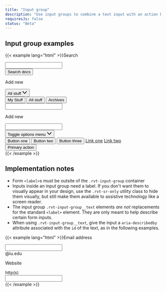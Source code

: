 ```yaml
---
title: "Input group"
description: "Use input groups to combine a text input with an action button or dropdown menu."
requiresJs: false
status: "Beta"
---
```


## Input group examples
{{< example lang="html" >}}<label for="search" class="rvt-sr-only">Search</label>
<div class="rvt-input-group">
    <input class="rvt-input-group__input" type="text" id="search">
    <div class="rvt-input-group__append">
        <button class="rvt-button">Search docs</button>
    </div>
</div>

<label for="segmented-prepend" class="rvt-sr-only">Add new</label>
<div class="rvt-input-group rvt-m-top-xl">
    <div class="rvt-input-group__prepend">
        <div class="rvt-dropdown">
            <button class="rvt-button rvt-p-right-xs rvt-p-left-xs" data-dropdown-toggle="segmented-prepend-example">
                <span class="rvt-m-right-xxs">All stuff</span>
                <svg role="img" alt="" xmlns="http://www.w3.org/2000/svg" width="16" height="16" viewBox="0 0 16 16">
                    <path fill="currentColor" d="M8,12.46a2,2,0,0,1-1.52-.7L1.24,5.65a1,1,0,1,1,1.52-1.3L8,10.46l5.24-6.11a1,1,0,0,1,1.52,1.3L9.52,11.76A2,2,0,0,1,8,12.46Z"/>
                </svg>
            </button>
            <div class="rvt-dropdown__menu" aria-hidden="true" id="segmented-prepend-example">
                <button>My Stuff</button>
                <button class="rvt-is-selected">All stuff</button>
                <button>Archives</button>
            </div>
        </div>
    </div>
    <input class="rvt-input-group__input" type="text" id="segmented-prepend">
</div>

<label for="segmented-append" class="rvt-sr-only">Add new</label>
<div class="rvt-input-group rvt-m-top-xl">
    <input class="rvt-input-group__input" type="text" id="segmented-append">
    <div class="rvt-input-group__append">
        <div class="rvt-button-segmented" role="group" aria-label="Dropdown group">
            <div class="rvt-dropdown">
                <button class="rvt-button rvt-button--secondary rvt-p-right-xs rvt-p-left-xs" data-dropdown-toggle="segmented-example" aria-expanded="false">
                    <span class="rvt-sr-only">Toggle options menu</span>
                    <svg role="img" alt="" xmlns="http://www.w3.org/2000/svg" width="16" height="16" viewBox="0 0 16 16">
                        <path fill="currentColor" d="M8,12.46a2,2,0,0,1-1.52-.7L1.24,5.65a1,1,0,1,1,1.52-1.3L8,10.46l5.24-6.11a1,1,0,0,1,1.52,1.3L9.52,11.76A2,2,0,0,1,8,12.46Z"/>
                    </svg>
                </button>
                <div class="rvt-dropdown__menu rvt-dropdown__menu--right" aria-hidden="true" id="segmented-example">
                    <button>Button one</button>
                    <button>Button two</button>
                    <button>Button three</button>
                    <a href="#">Link one</a>
                    <a href="#">Link two</a>
                </div>
            </div>
            <button class="rvt-button rvt-button--secondary">Primary action</button>
        </div>
    </div>
</div>
{{< /example >}}

## Implementation notes
- Form `<label>`s must be outsite of the `.rvt-input-group` container
- Inputs inside an input group need a label. If you don't want them to visually appear in your design, use the `.rvt-sr-only` utility class to hide them visually, but still make them available to assistive technology like a screen reader.
- The input group `.rvt-input-group__text` elements _are not_ replacements for the standard `<label>` element. They are only meant to help describe certain form inputs.
- When using `.rvt-input-group__text`, give the input a `aria-describedby` attribute associated with the `id` of the text, as in the following examples.

{{< example lang="html" >}}<label for="text-append-example" >Email address</label>
<div class="rvt-input-group">
    <input class="rvt-input-group__input" type="text" id="text-append-example" aria-describedby="email-text">
    <div class="rvt-input-group__append">
        <div class="rvt-input-group__text" id="email-text">@iu.edu</div>
    </div>
</div>

<label for="text-prepend-example" class="rvt-sr-only">Website</label>
<div class="rvt-input-group rvt-m-top-xl">
    <div class="rvt-input-group__prepend">
        <div class="rvt-input-group__text" id="website-text">http(s)</div>
    </div>
    <input class="rvt-input-group__input" type="text" id="text-prepend-example" aria-describedby="website-text">
</div>
{{< /example >}}